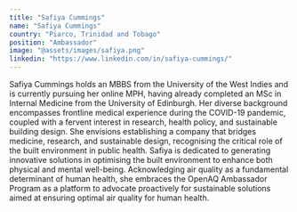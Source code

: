 ```yaml
---
title: "Safiya Cummings"
name: "Safiya Cummings"
country: "Piarco, Trinidad and Tobago"
position: "Ambassador"
image: "@assets/images/safiya.png"
linkedin: "https://www.linkedin.com/in/safiya-cummings/"
---
```


Safiya Cummings holds an MBBS from the University of the West Indies and is currently pursuing her online MPH, having already completed an MSc in Internal Medicine from the University of Edinburgh. Her diverse background encompasses frontline medical experience during the COVID-19 pandemic, coupled with a fervent interest in research, health policy, and sustainable building design. She envisions establishing a company that bridges medicine, research, and sustainable design, recognising the critical role of the built environment in public health. Safiya is dedicated to generating innovative solutions in optimising the built environment to enhance both physical and mental well-being. Acknowledging air quality as a fundamental determinant of human health, she embraces the OpenAQ Ambassador Program as a platform to advocate proactively for sustainable solutions aimed at ensuring optimal air quality for human health.
